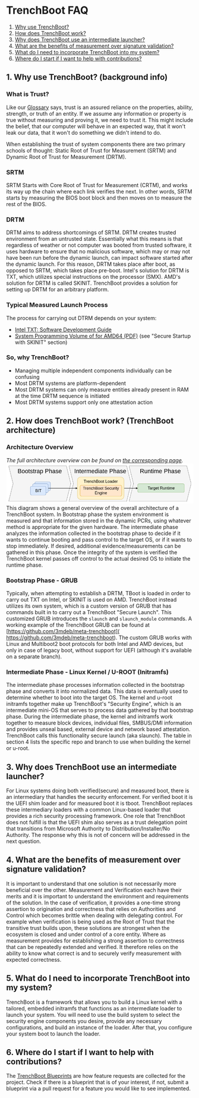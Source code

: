 # TrenchBoot FAQ

1. [Why use TrenchBoot?](#1-why-use-trenchboot-background-info)
2. [How does TrenchBoot work?](
    #2-how-does-trenchboot-work-trenchboot-architecture)
3. [Why does TrenchBoot use an intermediate launcher?](
    #3-why-does-trenchboot-use-an-intermediate-launcher)
4. [What are the benefits of measurement over signature validation?](
    #4-what-are-the-benefits-of-measurement-over-signature-validation)
5. [What do I need to incorporate TrenchBoot into my system?](
    #5-what-do-i-need-to-incorporate-trenchboot-into-my-system)
6. [Where do I start if I want to help with contributions?](
    #6-where-do-i-start-if-i-want-to-help-with-contributions)

## 1. Why use TrenchBoot? (background info)

### What is Trust?

Like our [Glossary](./theory/Glossary.md#trust) says,
trust is an assured reliance on the properties, ability, strength, or truth of
an entity. If we assume any information or property is true without measuring
and proving it, we need to trust it. This might include the belief, that our
computer will behave in an expected way, that it won't leak our data, that it
won't do something we didn't intend to do.

When establishing the trust of system components there are two primary schools
of thought: Static Root of Trust for Measurement (SRTM) and Dynamic Root of Trust
for Measurement (DRTM).

### SRTM

SRTM Starts with Core Root of Trust for Measurement (CRTM), and works its way
up the chain where each link verifies the next. In other words, SRTM starts by
measuring the BIOS boot block and then moves on to measure the rest of the BIOS.

### DRTM

DRTM aims to address shortcomings of SRTM. DRTM creates trusted environment from
an untrusted state. Essentially what this means is that regardless of weather
or not computer was booted from trusted software, it uses hardware to ensure
that no malicious software, which may or may not have been run before the
dynamic launch, can impact software started after the dynamic launch. For this
reason, DRTM takes place after boot, as opposed to SRTM, which takes place
pre-boot. Intel's solution for DRTM is TXT, which utilizes special instructions
on the processor (SMX). AMD's solution for DRTM is called SKINIT. TrenchBoot
provides a solution for setting up DRTM for an arbitrary platform.

### Typical Measured Launch Process

The process for carrying out DTRM depends on your system:

- [Intel TXT: Software Development Guide][txt-spec]
- [System Programming Volume of for AMD64 (PDF)][skinit-spec] (see
  "Secure Startup with SKINIT" section)

[txt-spec]: https://www.intel.com/content/www/us/en/content-details/315168/intel-trusted-execution-technology-intel-txt-software-development-guide.html
[skinit-spec]: https://www.amd.com/system/files/TechDocs/24593.pdf

### So, why TrenchBoot?

- Managing multiple independent components individually can be confusing
- Most DRTM systems are platform-dependent
- Most DRTM systems can only measure entities already present in RAM at the
    time DRTM sequence is initiated
- Most DRTM systems support only one attestation action

## 2. How does TrenchBoot work? (TrenchBoot architecture)

### Architecture Overview

*The full architecture overview can be found on
[the corresponding page](./theory/Architecture.md).*
![Overview](img/Architectural_Flow.png)
This diagram shows a general overview of the overall architecture of a
TrenchBoot system. In Bootstrap phase the system environment is measured and
that information stored in the dynamic PCRs, using whatever method is
appropriate for the given hardware. The intermediate phase analyzes the
information collected in the bootstrap phase to decide if it wants to continue
booting and pass control to the target OS, or if it wants to stop immediately.
If desired, additional evidence/measurements can be gathered in this phase. Once
 the integrity of the system is verified the TrenchBoot kernel passes off
 control to the actual desired OS to initiate the runtime phase.

### Bootstrap Phase - GRUB

Typically, when attempting to establish a DRTM, TBoot is loaded in order to
carry out TXT on Intel, or SKINIT is used on AMD. TrenchBoot instead utilizes
its own system, which is a custom version of GRUB that has commands built in to
carry out a TrenchBoot "Secure Launch". This customized GRUB introduces the
`slaunch` and `slaunch_module` commands. A working example of the TrenchBoot
GRUB can be found at
[https://github.com/3mdeb/meta-trenchboot](
    https://github.com/3mdeb/meta-trenchboot).
The custom GRUB works with Linux and Multiboot2 boot protocols for both Intel
and AMD devices, but only in case of legacy boot, without support for UEFI
(although it's available on a separate branch).

### Intermediate Phase - Linux Kernel / U-ROOT (Initramfs)

The intermediate phase processes information collected in the bootstrap phase
and converts it into normalized data. This data is eventually used to determine
whether to boot into the target OS. The kernel and u-root initramfs
together make up TrenchBoot's "Security Engine", which is an intermediate
mini-OS that serves to process data gathered by that bootstrap phase. During the
intermediate phase, the kernel and initramfs work together to measure block
devices, individual files, SMBUS/DMI information and provides unseal based,
external device and network based attestation. TrenchBoot calls this
functionality secure launch (aka slaunch). The table in section 4 lists the
specific repo and branch to use when building the kernel or u-root.

## 3. Why does TrenchBoot use an intermediate launcher?

For Linux systems doing both verified(secure) and measured boot, there is an
intermediary that handles the security enforcement. For verified boot it is the
UEFI shim loader and for measured boot it is tboot. TrenchBoot replaces these
intermediary loaders with a common Linux-based loader that provides a rich
security processing framework. One role that TrenchBoot does not fulfill is
that the UEFI shim also serves as a trust delegation point that transitions
from Microsoft Authority to Distribution/Installer/No Authority. The response
why this is not of concern will be addressed in the next question.

## 4. What are the benefits of measurement over signature validation?

It is important to understand that one solution is not necessarily more
beneficial over the other. Measurement and Verification each have their merits
and it is important to understand the environment and requirements of the
solution. In the case of verification, it provides a one-time strong assertion
to origination and correctness that relies on Authorities and Control which
becomes brittle when dealing with delegating control. For example when
verification is being used as the Root of Trust that the transitive trust
builds upon, these solutions are strongest when the ecosystem is closed and
under control of a core entity. Where as measurement provides for establishing
a strong assertion to correctness that can be repeatedly extended and verified.
It therefore relies on the ability to know what correct is and to securely
verify measurement with expected correctness.

## 5. What do I need to incorporate TrenchBoot into my system?

TrenchBoot is a framework that allows you to build a Linux kernel with a
tailored, embedded initramfs that functions as an intermediate loader to launch
your system. You will need to use the build system to select the security
engine components you desire, provide any necessary configurations, and build
an instance of the loader. After that, you configure your system boot to launch
the loader.

## 6. Where do I start if I want to help with contributions?

The [TrenchBoot Blueprints](./blueprints/index.md)
are how feature requests are collected for the project. Check if there is a
blueprint that is of your interest, if not, submit a blueprint via a pull
request for a feature you would like to see implemented.
